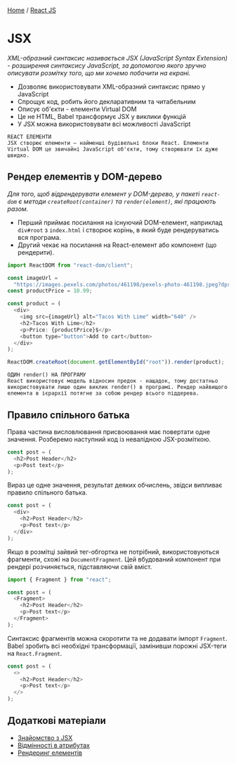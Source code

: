 [Home](../README.md) / [React JS](./README_REACT.md)

# JSX

*XML-образний синтаксис називається JSX (JavaScript Syntax Extension) - розширення синтаксису JavaScript, за допомогою якого зручно описувати розмітку того, що ми хочемо побачити на екрані.*

* Дозволяє використовувати XML-образний синтаксис прямо у JavaScript
* Спрощує код, робить його декларативним та читабельним
* Описує об'єкти - елементи Virtual DOM
* Це не HTML, Babel трансформує JSX у виклики функцій
* У JSX можна використовувати всі можливості JavaScript

```
REACT ЕЛЕМЕНТИ
JSX створює елементи – найменші будівельні блоки React. Елементи Virtual DOM це звичайні JavaScript об'єкти, тому створювати їх дуже швидко.
```

## Рендер елементів у DOM-дерево

*Для того, щоб відрендерувати елемент у DOM-дерево, у пакеті `react-dom` є методи `createRoot(container)` та `render(element)`, які працюють разом.*

* Перший приймає посилання на існуючий DOM-елемент, наприклад `div#root` з `index.html` і створює корінь, в який буде рендеруватись вся програма.
* Другий чекає на посилання на React-елемент або компонент (що рендерити).

```JavaScript
import ReactDOM from "react-dom/client";

const imageUrl =
  "https://images.pexels.com/photos/461198/pexels-photo-461198.jpeg?dpr=2&h=480&w=640";
const productPrice = 10.99;

const product = (
  <div>
    <img src={imageUrl} alt="Tacos With Lime" width="640" />
    <h2>Tacos With Lime</h2>
    <p>Price: {productPrice}$</p>
    <button type="button">Add to cart</button>
  </div>
);

ReactDOM.createRoot(document.getElementById("root")).render(product);
```

```
ОДИН render() НА ПРОГРАМУ
React використовує модель відносин предок - нащадок, тому достатньо використовувати лише один виклик render() в програмі. Рендер найвищого елемента в ієрархії потягне за собою рендер всього піддерева.
```

## Правило спільного батька

Права частина висловлювання присвоювання має повертати одне значення. Розберемо наступний код із невалідною JSX-розміткою.

```JavaScript
const post = (
  <h2>Post Header</h2>
  <p>Post text</p>
);
```

Вираз це одне значення, результат деяких обчислень, звідси випливає правило спільного батька.

```JavaScript
const post = (
  <div>
    <h2>Post Header</h2>
    <p>Post text</p>
  </div>
);
```

Якщо в розмітці зайвий тег-обгортка не потрібний, використовуються фрагменти, схожі на `DocumentFragment`. Цей вбудований компонент при рендері розчиняється, підставляючи свій вміст.

```JavaScript
import { Fragment } from "react";

const post = (
  <Fragment>
    <h2>Post Header</h2>
    <p>Post text</p>
  </Fragment>
);
```

Синтаксис фрагментів можна скоротити та не додавати імпорт `Fragment`. Babel зробить всі необхідні трансформації, замінивши порожні JSX-теги на `React.Fragment`.

```JavaScript
const post = (
  <>
    <h2>Post Header</h2>
    <p>Post text</p>
  </>
);
```

## Додаткові матеріали

* [Знайомство з JSX](https://reactjs.org/docs/introducing-jsx.html)
* [Відмінності в атрибутах](https://reactjs.org/docs/dom-elements.html#differences-in-attributes)
* [Рендеринг елементів](https://legacy.reactjs.org/docs/rendering-elements.html)